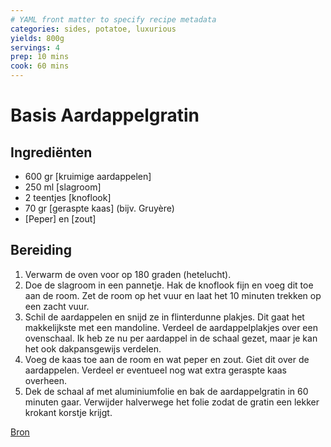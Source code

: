 ```yaml
---
# YAML front matter to specify recipe metadata
categories: sides, potatoe, luxurious
yields: 800g
servings: 4
prep: 10 mins
cook: 60 mins
---
```


# Basis Aardappelgratin

## Ingrediënten

- 600 gr [kruimige aardappelen]
- 250 ml [slagroom]
- 2 teentjes [knoflook]
- 70 gr [geraspte kaas] (bijv. Gruyère)
- [Peper] en [zout]

## Bereiding

1. Verwarm de oven voor op 180 graden (hetelucht).
2. Doe de slagroom in een pannetje. Hak de knoflook fijn en voeg dit toe aan de room. Zet de room op het vuur en laat het 10 minuten trekken op een zacht vuur.
3. Schil de aardappelen en snijd ze in flinterdunne plakjes. Dit gaat het makkelijkste met een mandoline. Verdeel de aardappelplakjes over een ovenschaal. Ik heb ze nu per aardappel in de schaal gezet, maar je kan het ook dakpansgewijs verdelen.
4. Voeg de kaas toe aan de room en wat peper en zout. Giet dit over de aardappelen. Verdeel er eventueel nog wat extra geraspte kaas overheen.
5. Dek de schaal af met aluminiumfolie en bak de aardappelgratin in 60 minuten gaar. Verwijder halverwege het folie zodat de gratin een lekker krokant korstje krijgt.

[Bron](https://uitpaulineskeuken.nl/recept/aardappelgratin-maken)